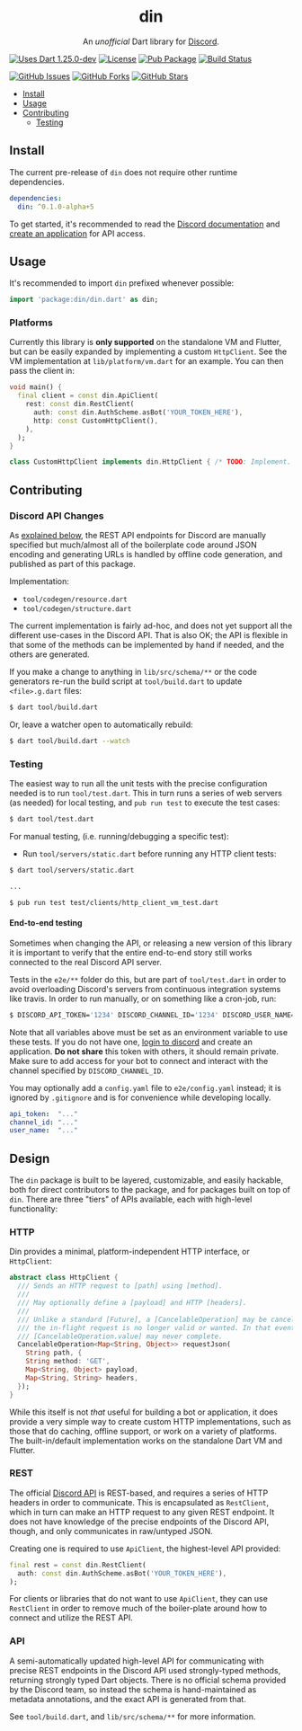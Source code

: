 <p align="center">
  <h1 align="center">din</h1>
  <p align="center">
    An <em>unofficial</em> Dart library for <a href="https://discordapp.com/developers">Discord</a>.
  </p>
</p>

[![Uses Dart 1.25.0-dev](https://img.shields.io/badge/dart-%3E%3D1.25.0-blue.svg)](https://www.dartlang.org/install/archive#dev-channel)
[![License](https://img.shields.io/badge/License-BSD%203--Clause-blue.svg)](https://opensource.org/licenses/BSD-3-Clause)
[![Pub Package](https://img.shields.io/pub/v/din.svg)](https://pub.dartlang.org/packages/din)
[![Build Status](https://travis-ci.org/matanlurey/din.svg)](https://travis-ci.org/matanlurey/din)

[![GitHub Issues](https://img.shields.io/github/issues/matanlurey/din.svg)](https://github.com/matanlurey/din/issues)
[![GitHub Forks](https://img.shields.io/github/stars/matanlurey/din.svg)](https://github.com/matanlurey/din/forks)
[![GitHub Stars](https://img.shields.io/github/stars/matanlurey/din.svg)](https://github.com/matanlurey/din/stars)


* [Install](#install)
* [Usage](#usage)
* [Contributing](#contributing)
  * [Testing](#testing)

## Install

The current pre-release of `din` does not require other runtime dependencies.

```yaml
dependencies:
  din: ^0.1.0-alpha+5
```

To get started, it's recommended to read the
[Discord documentation](https://discordapp.com/developers) and
[create an application](https://discordapp.com/developers/applications/me) for
API access.

## Usage

It's recommended to import `din` prefixed whenever possible:

```dart
import 'package:din/din.dart' as din;
```

### Platforms

Currently this library is **only supported** on the standalone VM and Flutter,
but can be easily expanded by implementing a custom `HttpClient`. See the VM
implementation at `lib/platform/vm.dart` for an example. You can then pass the
client in:

```dart
void main() {
  final client = const din.ApiClient(
    rest: const din.RestClient(
      auth: const din.AuthScheme.asBot('YOUR_TOKEN_HERE'),
      http: const CustomHttpClient(),
    ),
  );
}

class CustomHttpClient implements din.HttpClient { /* TODO: Implement. */ }
```

## Contributing

### Discord API Changes

As [explained below](#api), the REST API endpoints for Discord are manually
specified but much/almost all of the boilerplate code around JSON encoding and
generating URLs is handled by offline code generation, and published as part of
this package.

Implementation:
* `tool/codegen/resource.dart`
* `tool/codegen/structure.dart`

The current implementation is fairly ad-hoc, and does not yet support all the
different use-cases in the Discord API. That is also OK; the API is flexible in
that some of the methods can be implemented by hand if needed, and the others
are generated.

If you make a change to anything in `lib/src/schema/**` or the code generators
re-run the build script at `tool/build.dart` to update `<file>.g.dart` files:

```sh
$ dart tool/build.dart
```

Or, leave a watcher open to automatically rebuild:

```sh
$ dart tool/build.dart --watch
```

### Testing

The easiest way to run all the unit tests with the precise configuration needed
is to run `tool/test.dart`. This in turn runs a series of web servers
(as needed) for local testing, and `pub run test` to execute the test cases:

```sh
$ dart tool/test.dart
```

For manual testing, (i.e. running/debugging a specific test):

* Run `tool/servers/static.dart` before running any HTTP client tests:

```sh
$ dart tool/servers/static.dart

...

$ pub run test test/clients/http_client_vm_test.dart
```

#### End-to-end testing

Sometimes when changing the API, or releasing a new version of this library it
is important to verify that the entire end-to-end story still works connected
to the real Discord API server.

Tests in the `e2e/**` folder do this, but are part of `tool/test.dart` in order
to avoid overloading Discord's servers from continuous integration systems like
travis. In order to run manually, or on something like a cron-job, run:

```sh
$ DISCORD_API_TOKEN='1234' DISCORD_CHANNEL_ID='1234' DISCORD_USER_NAME='...' pub run test e2e
```

Note that all variables above must be set as an environment variable to use
these tests. If you do not have one, [login to discord](https://discordapp.com/developers/applications/me)
and create an application. **Do not share** this token with others, it should
remain private. Make sure to add access for your bot to connect and interact
with the channel specified by `DISCORD_CHANNEL_ID`.

You may optionally add a `config.yaml` file to `e2e/config.yaml` instead; it
is ignored by `.gitignore` and is for convenience while developing locally.

```yaml
api_token:  "..."
channel_id: "..."
user_name:  "..."
```

## Design

The `din` package is built to be layered, customizable, and easily hackable,
both for direct contributors to the package, and for packages built on top of
`din`. There are three "tiers" of APIs available, each with high-level
functionality:

### HTTP

Din provides a minimal, platform-independent HTTP interface, or `HttpClient`:

```dart
abstract class HttpClient {
  /// Sends an HTTP request to [path] using [method].
  ///
  /// May optionally define a [payload] and HTTP [headers].
  ///
  /// Unlike a standard [Future], a [CancelableOperation] may be cancelled if
  /// the in-flight request is no longer valid or wanted. In that event, the
  /// [CancelableOperation.value] may never complete.
  CancelableOperation<Map<String, Object>> requestJson(
    String path, {
    String method: 'GET',
    Map<String, Object> payload,
    Map<String, String> headers,
  });
}
```

While this itself is not _that_ useful for building a bot or application, it
does provide a very simple way to create custom HTTP implementations, such as
those that do caching, offline support, or work on a variety of platforms. The
built-in/default implementation works on the standalone Dart VM and Flutter.

### REST

The official [Discord API](https://discordapp.com/developers/docs/reference) is
REST-based, and requires a series of HTTP headers in order to communicate. This
is encapsulated as `RestClient`, which in turn can make an HTTP request to any
given REST endpoint. It does not have knowledge of the precise endpoints of
the Discord API, though, and only communicates in raw/untyped JSON.

Creating one is required to use `ApiClient`, the highest-level API provided:

```dart
final rest = const din.RestClient(
  auth: const din.AuthScheme.asBot('YOUR_TOKEN_HERE'),
);
```

For clients or libraries that do not want to use `ApiClient`, they can use
`RestClient` in order to remove much of the boiler-plate around how to connect
and utilize the REST API.

### API

A semi-automatically updated high-level API for communicating with precise REST
endpoints in the Discord API used strongly-typed methods, returning strongly
typed Dart objects. There is no official schema provided by the Discord team,
so instead the schema is hand-maintained as metadata annotations, and the exact
API is generated from that.

See `tool/build.dart`, and `lib/src/schema/**` for more information.
